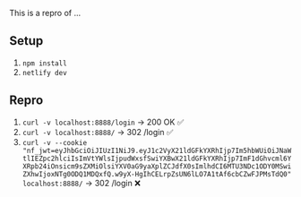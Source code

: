 This is a repro of ...

## Setup

1. `npm install`
2. `netlify dev`

## Repro

1. `curl -v localhost:8888/login` -> 200 OK ✅
2. `curl -v localhost:8888/` -> 302 /login ✅
3. `curl -v --cookie "nf_jwt=eyJhbGciOiJIUzI1NiJ9.eyJ1c2VyX21ldGFkYXRhIjp7Im5hbWUiOiJNaWtlIEZpc2hlciIsImVtYWlsIjpudWxsfSwiYXBwX21ldGFkYXRhIjp7ImF1dGhvcml6YXRpb24iOnsicm9sZXMiOlsiYXV0aG9yaXplZCJdfX0sImlhdCI6MTU3NDc1ODY0MSwiZXhwIjoxNTg0ODQ1MDQxfQ.w9yX-HgIhCELrpZsUN6lLO7A1tAf6cbCZwFJPMsTdQ0" localhost:8888/` -> 302 /login ❌

